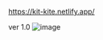 https://kit-kite.netlify.app/

ver 1.0
![image](https://user-images.githubusercontent.com/63187994/205065405-963850b1-e576-4604-bd87-996ccb75fa73.png)
